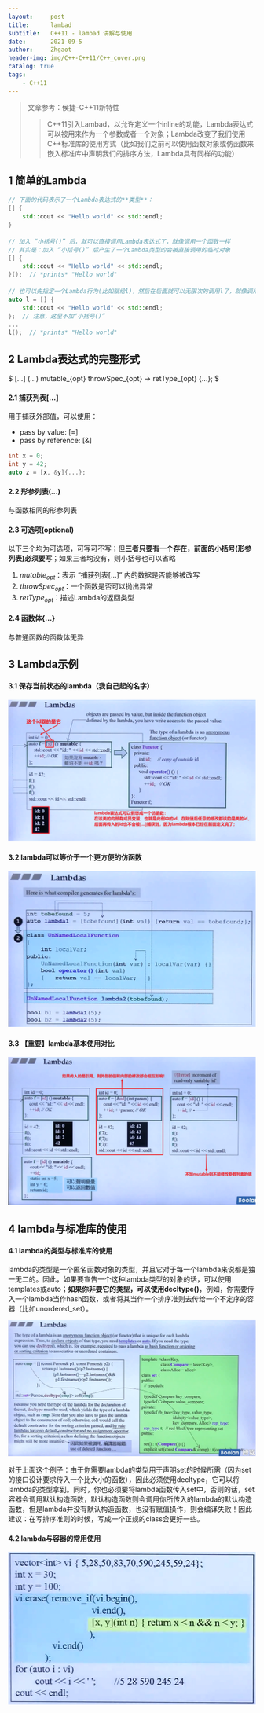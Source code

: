```yaml
---
layout:     post
title:      lambad
subtitle:   C++11 - lambad 讲解与使用
date:       2021-09-5
author:     Zhgaot
header-img: img/C++-C++11/C++_cover.png
catalog: true
tags:
    - C++11
---
```


> 文章参考：侯捷-C++11新特性  
> > C++11引入Lambad，以允许定义一个inline的功能，Lambda表达式可以被用来作为一个参数或者一个对象；Lambda改变了我们使用C++标准库的使用方式（比如我们之前可以使用函数对象或仿函数来嵌入标准库中声明我们的排序方法，Lambda具有同样的功能）


## 1 简单的Lambda

```cpp
// 下面的代码表示了一个Lambda表达式的**类型**：
[] {
	std::cout << "Hello world" << std::endl;
}

// 加入 “小括号()” 后，就可以直接调用Lambda表达式了，就像调用一个函数一样
// 其实是：加入 “小括号()” 后产生了一个Lambda类型的会被直接调用的临时对象
[] {
	std::cout << "Hello world" << std::endl;
}();  // *prints* "Hello world"

// 也可以先指定一个Lambda行为(比如赋给l)，然后在后面就可以无限次的调用l了，就像调用函数一样
auto l = [] {
	std::cout << "Hello world" << std::endl;
};  // 注意，这里不加“小括号()”
...
l();  // *prints* "Hello world"
```


## 2 Lambda表达式的完整形式

<!-- $[...]$ $(...)$ $mutable_{opt}$ $throwSpec_{opt}$ -> $retType_{opt}$ {$...$}; -->
$ [...] (...) mutable_{opt} throwSpec_{opt} -> retType_{opt} {...}; $

#### 2.1 捕获列表[...]

用于捕获外部值，可以使用：
- pass by value: [=]
- pass by reference: [&]

```cpp
int x = 0;
int y = 42;
auto z = [x, &y]{...};
```

#### 2.2 形参列表(...)

与函数相同的形参列表

#### 2.3 可选项(optional)

以下三个均为可选项，可写可不写；但**三者只要有一个存在，前面的小括号(形参列表)必须要写**；如果三者均没有，则小括号也可以省略

1. $mutable_{opt}$：表示 “捕获列表[...]” 内的数据是否能够被改写
2. $throwSpec_{opt}$：一个函数是否可以抛出异常
3. $retType_{opt}$：描述Lambda的返回类型

#### 2.4 函数体{...}

与普通函数的函数体无异


## 3 Lambda示例

#### 3.1 保存当前状态的lambda（我自己起的名字）

![](https://raw.githubusercontent.com/Zhgaot/Zhgaot.github.io/master/img/C++-C++11/lambda_0.png)

#### 3.2 lambda可以等价于一个更方便的仿函数

![](https://raw.githubusercontent.com/Zhgaot/Zhgaot.github.io/master/img/C++-C++11/lambda_1.png)

#### 3.3 【重要】lambda基本使用对比

![](https://raw.githubusercontent.com/Zhgaot/Zhgaot.github.io/master/img/C++-C++11/lambda_2.png)


## 4 lambda与标准库的使用

#### 4.1 lambda的类型与标准库的使用

lambda的类型是一个匿名函数对象的类型，并且它对于每一个lambda来说都是独一无二的。因此，如果要宣告一个这种lambda类型的对象的话，可以使用templates或auto；**如果你非要它的类型，可以使用decltype()**，例如，你需要传入一个lambda当作hash函数，或者将其当作一个排序准则去传给一个不定序的容器（比如unordered_set）。

![](https://raw.githubusercontent.com/Zhgaot/Zhgaot.github.io/master/img/C++-C++11/lambda_3.png)

对于上面这个例子：由于你需要lambda的类型用于声明set的时候所需（因为set的接口设计要求传入一个比大小的函数），因此必须使用decltype，它可以将lambda的类型拿到。同时，你也必须要将lambda函数传入set中，否则的话，set容器会调用默认构造函数，默认构造函数则会调用你所传入的lambda的默认构造函数，但是lambda并没有默认构造函数，也没有赋值操作，则会编译失败！因此建议：在写排序准则的时候，写成一个正规的class会更好一些。

#### 4.2 lambda与容器的常用使用

![](https://raw.githubusercontent.com/Zhgaot/Zhgaot.github.io/master/img/C++-C++11/lambda_4.png)
